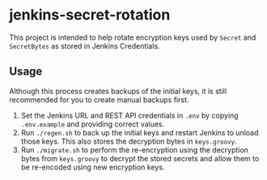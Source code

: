 # jenkins-secret-rotation
This project is intended to help rotate encryption keys used by `Secret` and `SecretBytes` as stored in Jenkins Credentials.

## Usage
Although this process creates backups of the initial keys, it is still recommended for you to create manual backups first.

1. Set the Jenkins URL and REST API credentials in `.env` by copying `.env.example` and providing correct values.
2. Run `./regen.sh` to back up the initial keys and restart Jenkins to unload those keys. This also stores the decryption bytes in `keys.groovy`.
3. Run `./migrate.sh` to perform the re-encryption using the decryption bytes from `keys.groovy` to decrypt the stored secrets and allow them to be re-encoded using new encryption keys.
